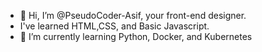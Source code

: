 - 👋 Hi, I’m @PseudoCoder-Asif, your front-end designer.
- I've learned HTML,CSS, and Basic Javascript.
- 🌱 I’m currently learning Python, Docker, and Kubernetes

<!---
PseudoCoder-Asif/PseudoCoder-Asif is a ✨ special ✨ repository because its `README.md` (this file) appears on your GitHub profile.
You can click the Preview link to take a look at your changes.
--->
